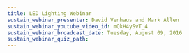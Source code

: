 ```yaml
---
title: LED Lighting Webinar
sustain_webinar_presenter: David Venhaus and Mark Allen
sustain_webinar_youtube_video_id: mQkH4ySvT_4
sustain_webinar_broadcast_date: Tuesday, August 09, 2016
sustain_webinar_quiz_path:
---
```


